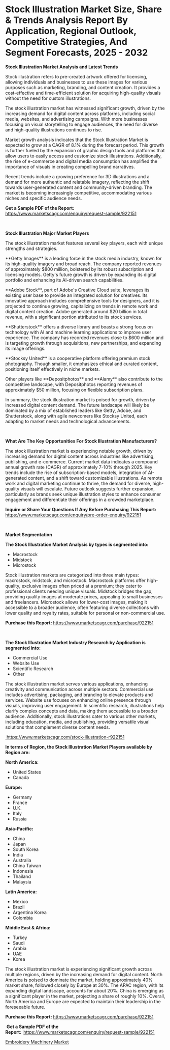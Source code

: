 <p><h1>Stock Illustration Market Size, Share & Trends Analysis Report By Application, Regional Outlook, Competitive Strategies, And Segment Forecasts, 2025 - 2032</h1></p><p><strong>Stock Illustration Market Analysis and Latest Trends</strong></p>
<p><p>Stock illustration refers to pre-created artwork offered for licensing, allowing individuals and businesses to use these images for various purposes such as marketing, branding, and content creation. It provides a cost-effective and time-efficient solution for acquiring high-quality visuals without the need for custom illustrations.</p><p>The stock illustration market has witnessed significant growth, driven by the increasing demand for digital content across platforms, including social media, websites, and advertising campaigns. With more businesses focusing on visual storytelling to engage audiences, the need for diverse and high-quality illustrations continues to rise. </p><p>Market growth analysis indicates that the Stock Illustration Market is expected to grow at a CAGR of 8.1% during the forecast period. This growth is further fueled by the expansion of graphic design tools and platforms that allow users to easily access and customize stock illustrations. Additionally, the rise of e-commerce and digital media consumption has amplified the importance of visuals in creating compelling brand narratives. </p><p>Recent trends include a growing preference for 3D illustrations and a demand for more authentic and relatable imagery, reflecting the shift towards user-generated content and community-driven branding. The market is becoming increasingly competitive, accommodating various niches and specific audience needs.</p></p>
<p><strong>Get a Sample PDF of the Report:&nbsp;</strong> <a href="https://www.marketscagr.com/enquiry/request-sample/922151?utm_campaign=2461&utm_medium=2&utm_source=Github&utm_content=ia&utm_term=07032025&utm_id=stock-illustration">https://www.marketscagr.com/enquiry/request-sample/922151</a></p>
<p>&nbsp;</p>
<p><strong>Stock Illustration Major Market Players</strong></p>
<p><p>The stock illustration market features several key players, each with unique strengths and strategies. </p><p>**Getty Images** is a leading force in the stock media industry, known for its high-quality imagery and broad reach. The company reported revenues of approximately $800 million, bolstered by its robust subscription and licensing models. Getty's future growth is driven by expanding its digital portfolio and enhancing its AI-driven search capabilities.</p><p>**Adobe Stock**, part of Adobe's Creative Cloud suite, leverages its existing user base to provide an integrated solution for creatives. Its innovative approach includes comprehensive tools for designers, and it is projected to continue growing, capitalizing on trends in remote work and digital content creation. Adobe generated around $20 billion in total revenue, with a significant portion attributed to its stock services.</p><p>**Shutterstock** offers a diverse library and boasts a strong focus on technology with AI and machine learning applications to improve user experience. The company has recorded revenues close to $600 million and is targeting growth through acquisitions, new partnerships, and expanding its image offerings.</p><p>**Stocksy United** is a cooperative platform offering premium stock photography. Though smaller, it emphasizes ethical and curated content, positioning itself effectively in niche markets. </p><p>Other players like **Depositphotos** and **Alamy** also contribute to the competitive landscape, with Depositphotos reporting revenues of approximately $50 million, focusing on flexible subscription plans.</p><p>In summary, the stock illustration market is poised for growth, driven by increased digital content demand. The future landscape will likely be dominated by a mix of established leaders like Getty, Adobe, and Shutterstock, along with agile newcomers like Stocksy United, each adapting to market needs and technological advancements.</p></p>
<p>&nbsp;</p>
<p><strong>What Are The Key Opportunities For Stock Illustration Manufacturers?</strong></p>
<p><p>The stock illustration market is experiencing notable growth, driven by increasing demand for digital content across industries like advertising, publishing, and e-commerce. Current market data indicates a compound annual growth rate (CAGR) of approximately 7-10% through 2025. Key trends include the rise of subscription-based models, integration of AI-generated content, and a shift toward customizable illustrations. As remote work and digital marketing continue to thrive, the demand for diverse, high-quality visuals will escalate. Future outlook suggests further expansion, particularly as brands seek unique illustration styles to enhance consumer engagement and differentiate their offerings in a crowded marketplace.</p></p>
<p><strong>Inquire or Share Your Questions If Any Before Purchasing This Report:</strong> <a href="https://www.marketscagr.com/enquiry/pre-order-enquiry/922151?utm_campaign=2461&utm_medium=2&utm_source=Github&utm_content=ia&utm_term=07032025&utm_id=stock-illustration">https://www.marketscagr.com/enquiry/pre-order-enquiry/922151</a></p>
<p>&nbsp;</p>
<p><strong>Market Segmentation</strong></p>
<p><strong>The Stock Illustration Market Analysis by types is segmented into:</strong></p>
<p><ul><li>Macrostock</li><li>Midstock</li><li>Microstock</li></ul></p>
<p><p>Stock illustration markets are categorized into three main types: macrostock, midstock, and microstock. Macrostock platforms offer high-quality, exclusive images often priced at a premium; they cater to professional clients needing unique visuals. Midstock bridges the gap, providing quality images at moderate prices, appealing to small businesses and freelancers. Microstock allows for lower-cost images, making it accessible to a broader audience, often featuring diverse collections with lower quality and royalty rates, suitable for personal or non-commercial use.</p></p>
<p><strong>Purchase this Report:&nbsp;</strong><a href="https://www.marketscagr.com/purchase/922151?utm_campaign=2461&utm_medium=2&utm_source=Github&utm_content=ia&utm_term=07032025&utm_id=stock-illustration">https://www.marketscagr.com/purchase/922151</a></p>
<p>&nbsp;</p>
<p><strong>The Stock Illustration Market Industry Research by Application is segmented into:</strong></p>
<p><ul><li>Commercial Use</li><li>Website Use</li><li>Scientific Research</li><li>Other</li></ul></p>
<p><p>The stock illustration market serves various applications, enhancing creativity and communication across multiple sectors. Commercial use includes advertising, packaging, and branding to elevate products and services. Website use focuses on enhancing online presence through visuals, improving user engagement. In scientific research, illustrations help clarify complex concepts and data, making them accessible to a broader audience. Additionally, stock illustrations cater to various other markets, including education, media, and publishing, providing versatile visual solutions that complement diverse content needs.</p></p>
<p><a href="https://www.marketscagr.com/stock-illustration-r922151?utm_campaign=2461&utm_medium=2&utm_source=Github&utm_content=ia&utm_term=07032025&utm_id=stock-illustration">&nbsp;https://www.marketscagr.com/stock-illustration-r922151</a></p>
<p><strong>In terms of Region, the Stock Illustration Market Players available by Region are:</strong></p>
<p>
    <p> <strong> North America: </strong>
        <ul>
            <li>United States</li>
            <li>Canada</li>
        </ul>
        </p> 
    <p> <strong> Europe: </strong>
        <ul>
            <li>Germany</li>
            <li>France</li>
            <li>U.K.</li>
            <li>Italy</li>
            <li>Russia</li>
        </ul>
        </p> 
    <p> <strong> Asia-Pacific: </strong>
        <ul>
            <li>China</li>
            <li>Japan</li>
            <li>South Korea</li>
            <li>India</li>
            <li>Australia</li>
            <li>China Taiwan</li>
            <li>Indonesia</li>
            <li>Thailand</li>
            <li>Malaysia</li>
        </ul>
        </p> 
    <p> <strong> Latin America: </strong>
        <ul>
            <li>Mexico</li>
            <li>Brazil</li>
            <li>Argentina Korea</li>
            <li>Colombia</li>
        </ul>
        </p> 
    <p> <strong> Middle East & Africa: </strong>
        <ul>
            <li>Turkey</li>
            <li>Saudi</li>
            <li>Arabia</li>
            <li>UAE</li>
            <li>Korea</li>
        </ul>
    </p>
    </p>
<p><p>The stock illustration market is experiencing significant growth across multiple regions, driven by the increasing demand for digital content. North America is poised to dominate the market, holding approximately 40% market share, followed closely by Europe at 30%. The APAC region, with its expanding digital landscape, accounts for about 20%. China is emerging as a significant player in the market, projecting a share of roughly 10%. Overall, North America and Europe are expected to maintain their leadership in the foreseeable future.</p></p>
<p><strong>Purchase this Report: </strong><a href="https://www.marketscagr.com/purchase/922151?utm_campaign=2461&utm_medium=2&utm_source=Github&utm_content=ia&utm_term=07032025&utm_id=stock-illustration">https://www.marketscagr.com/purchase/922151</a></p>
<p>&nbsp;<strong>Get a Sample PDF of the Report:&nbsp;&nbsp;</strong><a href="https://www.marketscagr.com/enquiry/request-sample/922151?utm_campaign=2461&utm_medium=2&utm_source=Github&utm_content=ia&utm_term=07032025&utm_id=stock-illustration">https://www.marketscagr.com/enquiry/request-sample/922151</a></p>
<p><strong></strong></p>
<p><p><a href="https://github.com/kadutjoelly83/Market-Research-Report-List-1/blob/main/embroidery-machinery-market.md?utm_campaign=2461&utm_medium=2&utm_source=Github&utm_content=ia&utm_term=07032025&utm_id=stock-illustration">Embroidery Machinery Market</a></p></p>